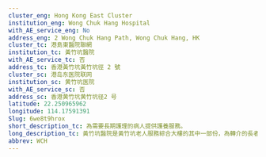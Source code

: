 ```yaml
---
cluster_eng: Hong Kong East Cluster
institution_eng: Wong Chuk Hang Hospital
with_AE_service_eng: No
address_eng: 2 Wong Chuk Hang Path, Wong Chuk Hang, HK
cluster_tc: 港島東醫院聯網
institution_tc: 黃竹坑醫院
with_AE_service_tc: 否
address_tc: 香港黃竹坑黃竹坑徑 2 號
cluster_sc: 港岛东医院联网
institution_sc: 黄竹坑医院
with_AE_service_sc: 否
address_sc: 香港黄竹坑黄竹坑径2 号
latitude: 22.250965962
longitude: 114.17591391
Slug: 6we8t9hrox
short_description_tc: 為需要長期護理的病人提供護養服務。
long_description_tc: 黃竹坑醫院是黃竹坑老人服務綜合大樓的其中一部份，為轉介的長者提供延續護理、復康和療養服務。
abbrev: WCH
---
```

